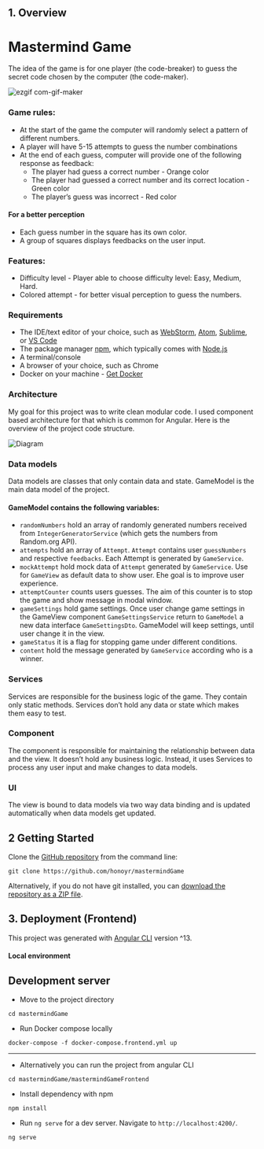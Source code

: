 
## 1. Overview

Mastermind Game
============
The idea of the game is for one player (the code-breaker) to guess the secret code chosen by the computer (the code-maker).

![ezgif com-gif-maker](https://user-images.githubusercontent.com/33399226/143380204-97c0d633-d5f0-431c-92c7-408e35489850.gif)

### Game rules:

- At the start of the game the computer will randomly select a pattern of different numbers. 
- A player will have 5-15 attempts to guess the number combinations
- At the end of each guess, computer will provide one of the following response
  as feedback:
  - The player had guess a correct number - Orange color
  - The player had guessed a correct number and its correct location - Green color
  - The player’s guess was incorrect - Red color 

#### For a better perception
- Each guess number in the square has its own color. 
- A group of squares displays feedbacks on the user input.

### Features:
- Difficulty level - Player able to choose difficulty level: Easy, Medium, Hard.
- Colored attempt - for better visual perception to guess the numbers.

### Requirements

- The IDE/text editor of your choice, such as  [WebStorm](https://www.jetbrains.com/webstorm),  [Atom](https://atom.io/),  [Sublime](https://www.sublimetext.com/), or  [VS Code](https://code.visualstudio.com/)
- The package manager  [npm](https://www.npmjs.com/), which typically comes with  [Node.js](https://nodejs.org/en/)
- A terminal/console
- A browser of your choice, such as Chrome
- Docker on your machine - [Get Docker](https://docs.docker.com/get-docker/)

### Architecture

My goal for this project was to write clean modular code. I used component based architecture for that which is common for Angular. Here is the overview of the project code structure.

![Diagram](https://lucid.app/publicSegments/view/222c51e0-ef61-4308-b2fe-3eb43c037ccd/image.png)

### Data models
Data models are classes that only contain data and state. GameModel is the main data model of the project.

#### GameModel contains the following variables:
- ```randomNumbers``` hold an array of randomly generated numbers received from ```IntegerGeneratorService``` (which gets the numbers from Random.org API).
- ```attempts``` hold an array of ```Attempt```. ```Attempt``` contains user ```guessNumbers``` and respective ```feedbacks```. Each Attempt is generated by ```GameService```.
- ```mockAttempt``` hold mock data of ```Attempt``` generated by ```GameService```. Use for ```GameView``` as default data to show user. Еhe goal is to improve user experience.
- ```attemptCounter``` counts users guesses. The aim of this counter is to stop the game and show message in modal window.
- ```gameSettings``` hold game settings. Once user change game settings in the GameView component ```GameSettingsService``` return to ```GameModel``` a new data interface ```GameSettingsDto```. GameModel will keep settings, until user change it in the view.
- ```gameStatus``` it is a flag for stopping game under different conditions.
- ```content``` hold the message generated by ```GameService``` according who is a winner.
### Services
Services are responsible for the business logic of the game. They contain only static methods. Services don’t hold any data or state which makes them easy to test.

### Component
The component is responsible for maintaining the relationship between data and the view. It doesn’t hold any business logic. Instead, it uses Services to process any user input and make changes to data models.

### UI
The view is bound to data models via two way data binding and is updated automatically when data models get updated.

## 2 Getting Started

Clone the [GitHub repository](https://github.com/honoyr/mastermindGame)  from the command line:
```
git clone https://github.com/honoyr/mastermindGame
```
Alternatively, if you do not have git installed, you can  [download the repository as a ZIP file](https://github.com/honoyr/leader_talks/archive/main.zip).

## 3. Deployment (Frontend)

This project was generated with [Angular CLI](https://github.com/angular/angular-cli) version ^13.

#### Local environment

## Development server
- Move to the project directory
```
cd mastermindGame

```
- Run Docker compose locally
```
docker-compose -f docker-compose.frontend.yml up

```
-----------
- Alternatively you can run the project from angular CLI
```
cd mastermindGame/mastermindGameFrontend

```
- Install dependency with npm
```
npm install

```
- Run `ng serve` for a dev server. Navigate to `http://localhost:4200/`.
```
ng serve

```
